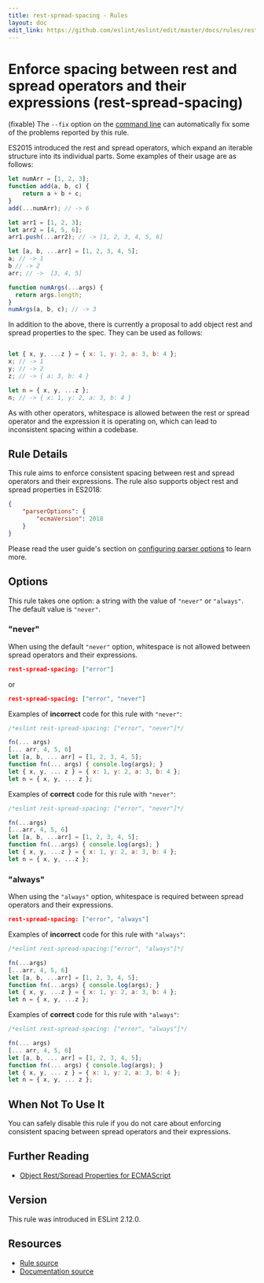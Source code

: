 ```yaml
---
title: rest-spread-spacing - Rules
layout: doc
edit_link: https://github.com/eslint/eslint/edit/master/docs/rules/rest-spread-spacing.md
---
```

<!-- Note: No pull requests accepted for this file. See README.md in the root directory for details. -->

# Enforce spacing between rest and spread operators and their expressions (rest-spread-spacing)

(fixable) The `--fix` option on the [command line](../user-guide/command-line-interface#fixing-problems) can automatically fix some of the problems reported by this rule.

ES2015 introduced the rest and spread operators, which expand an iterable structure into its individual parts. Some examples of their usage are as follows:

```js
let numArr = [1, 2, 3];
function add(a, b, c) {
    return a + b + c;
}
add(...numArr); // -> 6

let arr1 = [1, 2, 3];
let arr2 = [4, 5, 6];
arr1.push(...arr2); // -> [1, 2, 3, 4, 5, 6]

let [a, b, ...arr] = [1, 2, 3, 4, 5];
a; // -> 1
b // -> 2
arr; // ->  [3, 4, 5]

function numArgs(...args) {
  return args.length;
}
numArgs(a, b, c); // -> 3
```

In addition to the above, there is currently a proposal to add object rest and spread properties to the spec. They can be used as follows:

```js

let { x, y, ...z } = { x: 1, y: 2, a: 3, b: 4 };
x; // -> 1
y; // -> 2
z; // -> { a: 3, b: 4 }

let n = { x, y, ...z };
n; // -> { x: 1, y: 2, a: 3, b: 4 }
```

As with other operators, whitespace is allowed between the rest or spread operator and the expression it is operating on, which can lead to inconsistent spacing within a codebase.

## Rule Details

This rule aims to enforce consistent spacing between rest and spread operators and their expressions. The rule also supports object rest and spread properties in ES2018:

```json
{
    "parserOptions": {
        "ecmaVersion": 2018
    }
}
```

Please read the user guide's section on [configuring parser options](/docs/user-guide/configuring#specifying-parser-options) to learn more.

## Options

This rule takes one option: a string with the value of `"never"` or `"always"`. The default value is `"never"`.

### "never"

When using the default `"never"` option, whitespace is not allowed between spread operators and their expressions.

```json
rest-spread-spacing: ["error"]
```

or

```json
rest-spread-spacing: ["error", "never"]
```

Examples of **incorrect** code for this rule with `"never"`:

```js
/*eslint rest-spread-spacing: ["error", "never"]*/

fn(... args)
[... arr, 4, 5, 6]
let [a, b, ... arr] = [1, 2, 3, 4, 5];
function fn(... args) { console.log(args); }
let { x, y, ... z } = { x: 1, y: 2, a: 3, b: 4 };
let n = { x, y, ... z };
```

Examples of **correct** code for this rule with `"never"`:

```js
/*eslint rest-spread-spacing: ["error", "never"]*/

fn(...args)
[...arr, 4, 5, 6]
let [a, b, ...arr] = [1, 2, 3, 4, 5];
function fn(...args) { console.log(args); }
let { x, y, ...z } = { x: 1, y: 2, a: 3, b: 4 };
let n = { x, y, ...z };
```

### "always"

When using the `"always"` option, whitespace is required between spread operators and their expressions.

```json
rest-spread-spacing: ["error", "always"]
```

Examples of **incorrect** code for this rule with `"always"`:

```js
/*eslint rest-spread-spacing:["error", "always"]*/

fn(...args)
[...arr, 4, 5, 6]
let [a, b, ...arr] = [1, 2, 3, 4, 5];
function fn(...args) { console.log(args); }
let { x, y, ...z } = { x: 1, y: 2, a: 3, b: 4 };
let n = { x, y, ...z };
```

Examples of **correct** code for this rule with `"always"`:

```js
/*eslint rest-spread-spacing: ["error", "always"]*/

fn(... args)
[... arr, 4, 5, 6]
let [a, b, ... arr] = [1, 2, 3, 4, 5];
function fn(... args) { console.log(args); }
let { x, y, ... z } = { x: 1, y: 2, a: 3, b: 4 };
let n = { x, y, ... z };
```

## When Not To Use It

You can safely disable this rule if you do not care about enforcing consistent spacing between spread operators and their expressions.

## Further Reading

* [Object Rest/Spread Properties for ECMAScript](https://github.com/tc39/proposal-object-rest-spread)

## Version

This rule was introduced in ESLint 2.12.0.

## Resources

* [Rule source](https://github.com/eslint/eslint/tree/master/lib/rules/rest-spread-spacing.js)
* [Documentation source](https://github.com/eslint/eslint/tree/master/docs/rules/rest-spread-spacing.md)
